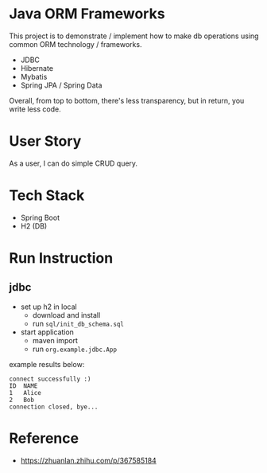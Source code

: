 # Java ORM Frameworks

This project is to demonstrate / implement how to make db operations using common ORM technology / frameworks.

- JDBC
- Hibernate
- Mybatis
- Spring JPA / Spring Data

Overall, from top to bottom, there's less transparency, but in return, you write less code.

# User Story

As a user, I can do simple CRUD query.

# Tech Stack

- Spring Boot
- H2 (DB)

# Run Instruction

## jdbc

- set up h2 in local
  - download and install
  - run `sql/init_db_schema.sql`
- start application
  - maven import
  - run `org.example.jdbc.App`

example results below:

~~~
connect successfully :)
ID	NAME	
1	Alice	
2	Bob	
connection closed, bye...
~~~

# Reference

- https://zhuanlan.zhihu.com/p/367585184